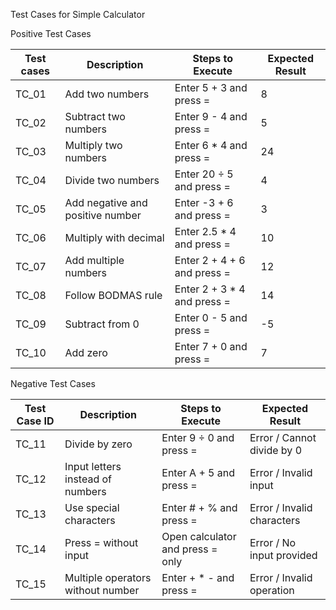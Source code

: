  Test Cases for Simple Calculator

 Positive Test Cases

| Test cases   | Description                      | Steps to Execute                   | Expected Result  |
|--------------|----------------------------------|------------------------------------|------------------|
| TC_01        | Add two numbers                  | Enter 5 + 3 and press =            | 8                |
| TC_02        | Subtract two numbers             | Enter 9 - 4 and press =            | 5                |
| TC_03        | Multiply two numbers             | Enter 6 * 4 and press =            | 24               |
| TC_04        | Divide two numbers               | Enter 20 ÷ 5 and press =           | 4                |
| TC_05        | Add negative and positive number | Enter -3 + 6 and press =           | 3                |
| TC_06        | Multiply with decimal            | Enter 2.5 * 4 and press =          | 10               |
| TC_07        | Add multiple numbers             | Enter 2 + 4 + 6 and press =        | 12               |
| TC_08        | Follow BODMAS rule               | Enter 2 + 3 * 4 and press =        | 14               |
| TC_09        | Subtract from 0                  | Enter 0 - 5 and press =            | -5               |
| TC_10        | Add zero                         | Enter 7 + 0 and press =            | 7                |

 Negative Test Cases

| Test Case ID | Description                     | Steps to Execute                   | Expected Result             |
|--------------|---------------------------------|------------------------------------|------------------------------|
| TC_11        | Divide by zero                  | Enter 9 ÷ 0 and press =            | Error / Cannot divide by 0  |
| TC_12        | Input letters instead of numbers| Enter A + 5 and press =            | Error / Invalid input       |
| TC_13        | Use special characters          | Enter # + % and press =            | Error / Invalid characters  |
| TC_14        | Press = without input           | Open calculator and press = only   | Error / No input provided   |
| TC_15        | Multiple operators without number| Enter + * - and press =           | Error / Invalid operation   |

